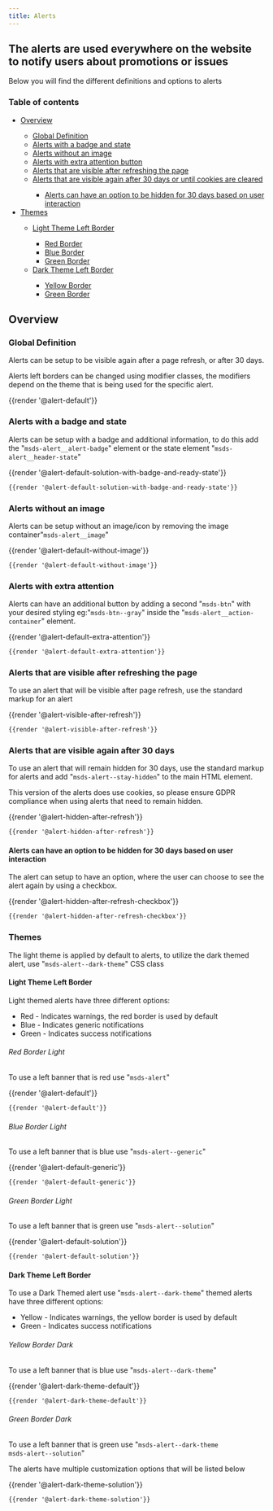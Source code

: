 ```yaml
---
title: Alerts
---
```


## The alerts are used everywhere on the website to notify users about promotions or issues
Below you will find the different definitions and options to alerts

### Table of contents
<div class="row">
    <div class="col-12">
        <ul class="document__unordered-list">
            <li class="document__unordered-list-item"> 
                 <a class="msds-link"href="#overview">Overview</a>
            </li>
            <ul class="document__unordered-list">
                <li class="document__unordered-list-item">
                  <a class="msds-link"href="#global-definition">Global Definition</a>
                </li>
                <li class="document__unordered-list-item"> 
                    <a class="msds-link"href="#alerts-with-a-badge-and-state">Alerts with a badge and state</a>
                </li>
                <li class="document__unordered-list-item"> 
                    <a class="msds-link"href="#alerts-without-an-image">Alerts without an image</a>
                </li>
                <li class="document__unordered-list-item">
                  <a class="msds-link"href="#alerts-with-extra-attention">Alerts with extra attention button</a>
                </li>
                <li class="document__unordered-list-item">
                  <a class="msds-link"href="#alerts-that-are-visible-after-refreshing-the-page">Alerts that are visible after refreshing the page</a>
                </li>
                <li class="document__unordered-list-item">
                  <a class="msds-link"href="#alerts-that-are-visible-again-after-30-days">Alerts that are visible again after 30 days or until cookies are cleared</a>
                </li>
                <ul class="document__unordered-list">
                    <li class="document__unordered-list-item">
                    <a class="msds-link"href="#alerts-can-have-an-option-to-be-hidden-for-30-days-based-on-user-interaction">Alerts can have an option to be hidden for 30 days based on user interaction</a>
                    </li>
                </ul>
            </ul>
            <li class="document__unordered-list-item"> 
                 <a class="msds-link"href="#themes">Themes</a>
            </li>
            <ul class="document__unordered-list">
                <li class="document__unordered-list-item"> 
                    <a class="msds-link"href="#light-theme-left-border">Light Theme Left Border</a>
                </li>
                <ul class="document__unordered-list">
                    <li class="document__unordered-list-item">
                       <a class="msds-link"href="#red-border-light">Red Border</a>
                    </li>
                    <li class="document__unordered-list-item">
                        <a class="msds-link"href="#blue-border-light">Blue Border</a>
                    </li>
                    <li class="document__unordered-list-item">
                        <a class="msds-link"href="#green-border-light">Green Border</a>
                    </li>
                </ul>
                <li class="document__unordered-list-item"> 
                    <a class="msds-link"href="#dark-theme-left-border">Dark Theme Left Border</a>
                </li>
                <ul class="document__unordered-list">
                    <li class="document__unordered-list-item">
                        <a class="msds-link"href="#yellow-border-dark">Yellow Border</a>
                    </li>
                    <li class="document__unordered-list-item">
                        <a class="msds-link"href="#green-border-dark">Green Border</a>
                    </li>
                </ul>
            </ul>
        </ul>
    </div>
</div>

## Overview
### Global Definition
Alerts can be setup to be visible again after a page refresh, or after 30 days.

Alerts left borders can be changed using modifier classes, the modifiers depend on the theme that is being used for the specific alert.

<div class="element-preview">
  <div class="element-preview__inner">{{render '@alert-default'}}</div>
</div>

### Alerts with a badge and state
Alerts can be setup with a badge and additional information, to do this add the "<code>msds-alert__alert-badge</code>" element or the state element "<code>msds-alert__header-state</code>"

<div class="element-preview">
  <div class="element-preview__inner">{{render '@alert-default-solution-with-badge-and-ready-state'}}</div>
</div>

```html
{{render '@alert-default-solution-with-badge-and-ready-state'}}
```

### Alerts without an image
Alerts can be setup without an image/icon by removing the image container"<code>msds-alert__image</code>"

<div class="element-preview">
  <div class="element-preview__inner">{{render '@alert-default-without-image'}}</div>
</div>

```html
{{render '@alert-default-without-image'}}
```

### Alerts with extra attention
Alerts can have an additional button by adding a second "<code>msds-btn</code>" with your desired styling eg:"<code>msds-btn--gray</code>" inside the "<code>msds-alert__action-container</code>" element.

<div class="element-preview">
  <div class="element-preview__inner">{{render '@alert-default-extra-attention'}}</div>
</div>

```html
{{render '@alert-default-extra-attention'}}
```


### Alerts that are visible after refreshing the page
To use an alert that will be visible after page refresh, use the standard markup for an alert

<div class="element-preview">
  <div class="element-preview__inner">{{render '@alert-visible-after-refresh'}}</div>
</div>

```html
{{render '@alert-visible-after-refresh'}}
```

### Alerts that are visible again after 30 days
To use an alert that will remain hidden for 30 days, use the standard markup for alerts and add "<code>msds-alert--stay-hidden</code>" to the main HTML element.

This version of the alerts does use cookies, so please ensure GDPR compliance when using alerts that need to remain hidden.

<div class="element-preview">
  <div class="element-preview__inner">{{render '@alert-hidden-after-refresh'}}</div>
</div>

```html
{{render '@alert-hidden-after-refresh'}}
```

#### Alerts can have an option to be hidden for 30 days based on user interaction
The alert can setup to have an option, where the user can choose to see the alert again by using a checkbox.

<div class="element-preview">
  <div class="element-preview__inner">{{render '@alert-hidden-after-refresh-checkbox'}}</div>
</div>

```html
{{render '@alert-hidden-after-refresh-checkbox'}}
```

### Themes
The light theme is applied by default to alerts, to utilize the dark themed alert, use "<code>msds-alert--dark-theme</code>" CSS class
#### Light Theme Left Border
Light themed alerts have three different options:
- Red - Indicates warnings, the red border is used by default
- Blue - Indicates generic notifications
- Green - Indicates success notifications

###### Red Border Light
To use a left banner that is red use "<code>msds-alert</code>"

<div class="element-preview">
  <div class="element-preview__inner">{{render '@alert-default'}}</div>
</div>

```html
{{render '@alert-default'}}
```

###### Blue Border Light
To use a left banner that is blue use "<code>msds-alert--generic</code>"

<div class="element-preview">
  <div class="element-preview__inner">{{render '@alert-default-generic'}}</div>
</div>

```html
{{render '@alert-default-generic'}}
```

###### Green Border Light
To use a left banner that is green use "<code>msds-alert--solution</code>"

<div class="element-preview">
  <div class="element-preview__inner">{{render '@alert-default-solution'}}</div>
</div>

```html
{{render '@alert-default-solution'}}
```

#### Dark Theme Left Border
To use a Dark Themed alert use "<code>msds-alert--dark-theme</code>"
themed alerts have three different options:
- Yellow - Indicates warnings, the yellow border is used by default
- Green - Indicates success notifications

###### Yellow Border Dark
To use a left banner that is blue use "<code>msds-alert--dark-theme</code>"

<div class="element-preview">
  <div class="element-preview__inner">{{render '@alert-dark-theme-default'}}</div>
</div>

```html
{{render '@alert-dark-theme-default'}}
```

###### Green Border Dark
To use a left banner that is green use "<code>msds-alert--dark-theme msds-alert--solution</code>"

The alerts have multiple customization options that will be listed below

<div class="element-preview">
  <div class="element-preview__inner">{{render '@alert-dark-theme-solution'}}</div>
</div>

```html
{{render '@alert-dark-theme-solution'}}
```